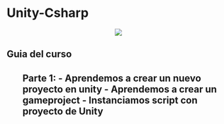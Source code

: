 # Unity-Csharp
<html>
  <head>
    <meta charset="utf-8">
    <meta name="viewport" content="width=device-width, initial-scale=1">
    <link href="https://cdn.jsdelivr.net/npm/bootstrap@5.0.2/dist/css/bootstrap.min.css" rel="stylesheet">
  </head>
  <body>
    <center><img src="https://kmyr.dev/posts/csharp.png"></center>
<h2>Guia del curso<h2>
  <ol>
    Parte 1:
    - Aprendemos a crear un nuevo proyecto en unity 
    - Aprendemos a crear un gameproject
    - Instanciamos script con proyecto de Unity
  </ol>
  </body>
  </html>
